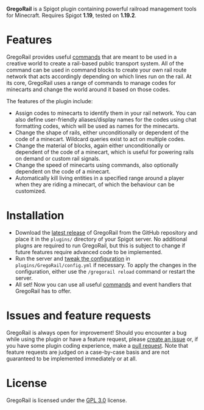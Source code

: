 **GregoRail** is a Spigot plugin containing powerful railroad management tools for Minecraft. Requires Spigot **1.19**, tested on **1.19.2**.

# Features

GregoRail provides useful [commands](https://github.com/danae/gregorail/wiki/Commands) that are meant to be used in a creative world to create a rail-based public transport system. All of the command can be used in command blocks to create your own rail route network that acts accordingly depending on which lines run on the rail. At its core, GregoRail uses a range of commands to manage codes for minecarts and change the world around it based on those codes.

The features of the plugin include:

* Assign codes to minecarts to identify them in your rail network. You can also define user-friendly aliases/display names for the codes using chat formatting codes, which will be used as names for the minecarts.
* Change the shape of rails, either unconditionally or dependent of the code of a minecart. Wildcard queries exist to act on multiple codes.
* Change the material of blocks, again either unconditionally or dependent of the code of a minecart, which is useful for powering rails on demand or custom rail signals.
* Change the speed of minecarts using commands, also optionally dependent on the code of a minecart.
* Automatically kill living entities in a specified range around a player when they are riding a minecart, of which the behaviour can be customized.

# Installation

* Download the [latest release](https://github.com/danae/gregorail/releases) of GregoRail from the GitHub repository and place it in the `plugins/` directory of your Spigot server. No additional plugns are required to run GregoRail, but this is subject to change if future features require advanced code to be implemented.
* Run the server and [tweak the configuration](https://github.com/danae/gregorail/wiki/Configuration) in `plugins/GregoRail/config.yml` if necessary. To apply the changes in the configuration, either use the `/gregorail reload` command or restart the server.
* All set! Now you can use all useful [commands](https://github.com/danae/gregorail/wiki/Commands) and event handlers that GregoRail has to offer.

# Issues and feature requests

GregoRail is always open for improvement! Should you encounter a bug while using the plugin or have a feature request, please [create an issue](https://github.com/danae/gregorail/issues) or, if you have some plugin coding experience, make a [pull request](https://github.com/danae/gregorail/pulls). Note that feature requests are judged on a case-by-case basis and are not guaranteed to be implemented immediately or at all.

# License

GregoRail is licensed under the [GPL 3.0](https://github.com/danae/gregorail/blob/master/LICENSE.txt) license.
